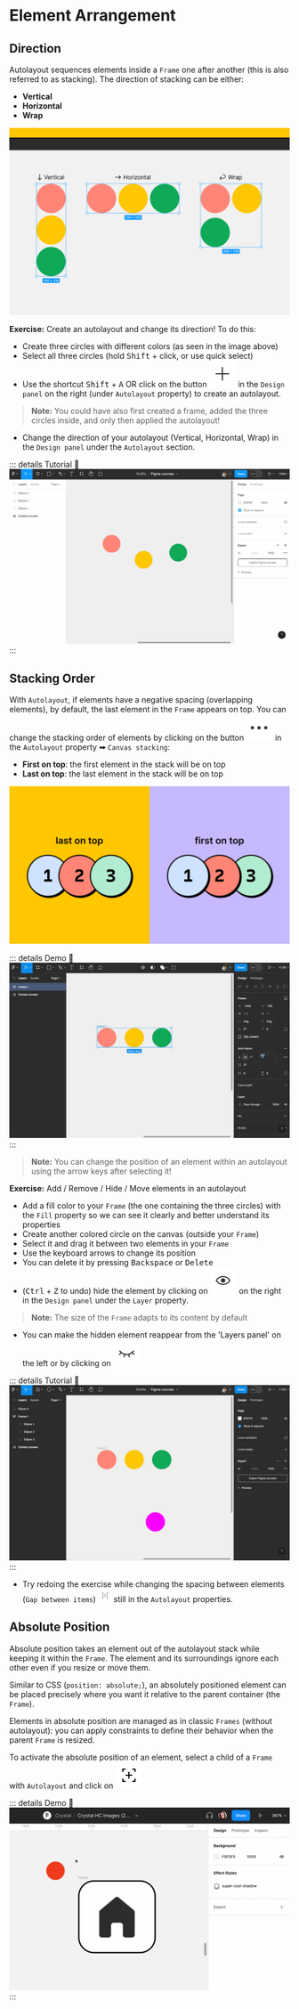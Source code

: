# Element Arrangement

## Direction

Autolayout sequences elements inside a `Frame` one after another (this is also referred to as stacking). The direction of stacking can be either:
- **Vertical**
- **Horizontal**
- **Wrap**

![autolayout direction](../../../assets/img/figma/advanced-features/autolayout/layout-flow/autolayout-direction.png)

**Exercise:** Create an autolayout and change its direction! To do this:
- Create three circles with different colors (as seen in the image above)
- Select all three circles (hold <kbd>Shift</kbd> + click, or use quick select)
- Use the shortcut <kbd>Shift</kbd> + <kbd>A</kbd> OR click on the button <img class="figma-button align-text" alt="autlayout add button" src="../../../assets/img/figma/advanced-features/autolayout/layout-flow/autolayout-add-button.svg"> in the `Design panel` on the right (under `Autolayout` property) to create an autolayout.

> **Note:** You could have also first created a frame, added the three circles inside, and only then applied the autolayout!

- Change the direction of your autolayout (Vertical, Horizontal, Wrap) in the `Design panel` under the `Autolayout` section.

::: details Tutorial 🎥
![autolayout direction tutorial](../../../assets/img/figma/advanced-features/autolayout/layout-flow/autolayout-direction.gif)
:::

## Stacking Order

With `Autolayout`, if elements have a negative spacing (overlapping elements), by default, the last element in the `Frame` appears on top. You can change the stacking order of elements by clicking on the button <img class="figma-button align-text" alt="autolayout more button" src="../../../assets/img/figma/advanced-features/autolayout/layout-flow/autolayout-more-button.svg"> in the `Autolayout` property ➡ `Canvas stacking`:
- **First on top**: the first element in the stack will be on top
- **Last on top**: the last element in the stack will be on top

![canvas stacking order](../../../assets/img/figma/advanced-features/autolayout/layout-flow/canvas-stacking-order.png)

::: details Demo 🎥
![autolayout stacking](../../../assets/img/figma/advanced-features/autolayout/layout-flow/autolayout-stacking.gif)
:::

> **Note:** You can change the position of an element within an autolayout using the arrow keys after selecting it!

**Exercise:** Add / Remove / Hide / Move elements in an autolayout
- Add a fill color to your `Frame` (the one containing the three circles) with the `Fill` property so we can see it clearly and better understand its properties
- Create another colored circle on the canvas (outside your `Frame`)
- Select it and drag it between two elements in your `Frame`
- Use the keyboard arrows to change its position
- You can delete it by pressing <kbd>Backspace</kbd> or <kbd>Delete</kbd>
- (<kbd>Ctrl</kbd> + <kbd>Z</kbd> to undo) hide the element by clicking on <img class="figma-button align-text" alt="visibility button" src="../../../assets/img/figma/advanced-features/autolayout/layout-flow/visibility-button.svg"> on the right in the `Design panel` under the `Layer` property.

> **Note:** The size of the `Frame` adapts to its content by default
- You can make the hidden element reappear from the 'Layers panel' on the left or by clicking on <img class="figma-button align-text" alt="visibility off button" src="../../../assets/img/figma/advanced-features/autolayout/layout-flow/visibility-off-button.svg">

::: details Tutorial 🎥
![autolayout children](../../../assets/img/figma/advanced-features/autolayout/layout-flow/autolayout-children.gif)
:::
- Try redoing the exercise while changing the spacing between elements (`Gap between items`) <img class="figma-button align-text" height="24px" alt="spacing button" src="../../../assets/img/figma/common/spacing-button.svg"> still in the `Autolayout` properties.

## Absolute Position

Absolute position takes an element out of the autolayout stack while keeping it within the `Frame`. The element and its surroundings ignore each other even if you resize or move them.

Similar to CSS (<code>position: absolute;</code>), an absolutely positioned element can be placed precisely where you want it relative to the parent container (the `Frame`).

Elements in absolute position are managed as in classic `Frames` (without autolayout): you can apply constraints to define their behavior when the parent `Frame` is resized.

To activate the absolute position of an element, select a child of a `Frame` with `Autolayout` and click on <img class="figma-button align-text" alt="absolute button" src="../../../assets/img/figma/advanced-features/autolayout/layout-flow/absolute-button.svg">

::: details Demo 🎥
![absolute position](../../../assets/img/figma/advanced-features/autolayout/layout-flow/absolute-position.gif)
:::